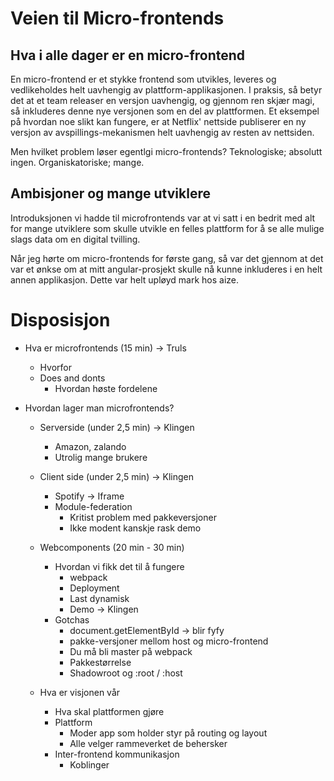 # Veien til Micro-frontends

## Hva i alle dager er en micro-frontend

En micro-frontend er et stykke frontend som utvikles, leveres og vedlikeholdes helt uavhengig av plattform-applikasjonen. I praksis, så betyr det at et team releaser en versjon uavhengig, og gjennom ren skjær magi, så inkluderes denne nye versjonen som en del av plattformen. Et eksempel på hvordan noe slikt kan fungere, er at Netflix' nettside publiserer en ny versjon av avspillings-mekanismen helt uavhengig av resten av nettsiden.

Men hvilket problem løser egentlgi micro-frontends? Teknologiske; absolutt ingen. Organiskatoriske; mange.

## Ambisjoner og mange utviklere

Introduksjonen vi hadde til microfrontends var at vi satt i en bedrit med alt for mange utviklere
som skulle utvikle en felles plattform for å se alle mulige slags data om en digital tvilling.

Når jeg hørte om micro-frontends for første gang, så var det gjennom at det var et ønkse om at mitt angular-prosjekt skulle nå kunne inkluderes i en helt annen applikasjon. Dette var helt upløyd mark hos aize.

# Disposisjon

- Hva er microfrontends (15 min) -> Truls

  - Hvorfor
  - Does and donts
    - Hvordan høste fordelene

- Hvordan lager man microfrontends?

  - Serverside (under 2,5 min) -> Klingen
    - Amazon, zalando
    - Utrolig mange brukere
  - Client side (under 2,5 min) -> Klingen
    - Spotify -> Iframe
    - Module-federation
      - Kritist problem med pakkeversjoner
      - Ikke modent kanskje rask demo
  - Webcomponents (20 min - 30 min)

    - Hvordan vi fikk det til å fungere
      - webpack
      - Deployment
      - Last dynamisk
      - Demo -> Klingen
    - Gotchas
      - document.getElementById -> blir fyfy
      - pakke-versjoner mellom host og micro-frontend
      - Du må bli master på webpack
      - Pakkestørrelse
      - Shadowroot og :root / :host

  - Hva er visjonen vår
    - Hva skal plattformen gjøre
    - Plattform
      - Moder app som holder styr på routing og layout
      - Alle velger rammeverket de behersker
    - Inter-frontend kommunikasjon
      - Koblinger
